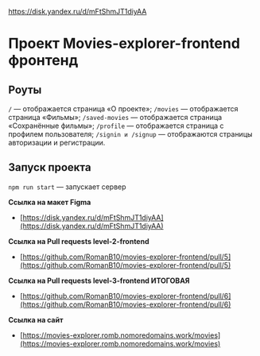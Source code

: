 https://disk.yandex.ru/d/mFtShmJT1diyAA


# Проект Movies-explorer-frontend фронтенд


## Роуты

`/` — отображается страница «О проекте»; 
`/movies` — отображается страница «Фильмы»;
`/saved-movies` — отображается страница «Сохранённые фильмы»;
`/profile` — отображается страница с профилем пользователя;
`/signin и /signup` — отображаются страницы авторизации и регистрации.

## Запуск проекта

`npm run start` — запускает сервер   

**Ссылка на макет Figma**
* [https://disk.yandex.ru/d/mFtShmJT1diyAA](https://disk.yandex.ru/d/mFtShmJT1diyAA)

**Ссылка на Pull requests level-2-frontend**
* [https://github.com/RomanB10/movies-explorer-frontend/pull/5](https://github.com/RomanB10/movies-explorer-frontend/pull/5)

**Ссылка на Pull requests level-3-frontend ИТОГОВАЯ**
* [https://github.com/RomanB10/movies-explorer-frontend/pull/6](https://github.com/RomanB10/movies-explorer-frontend/pull/6)

**Ссылка на cайт**
* [https://movies-explorer.romb.nomoredomains.work/movies](https://movies-explorer.romb.nomoredomains.work/movies)